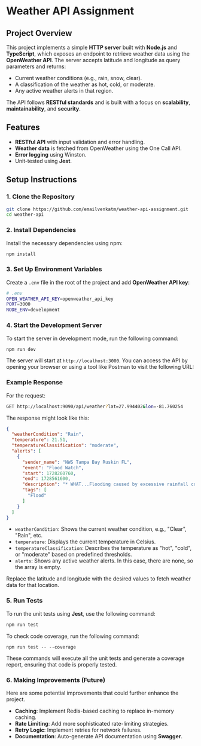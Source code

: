 # Weather API Assignment

## Project Overview

This project implements a simple **HTTP server** built with **Node.js** and **TypeScript**, which exposes an endpoint to retrieve weather data using the **OpenWeather API**. The server accepts latitude and longitude as query parameters and returns:
- Current weather conditions (e.g., rain, snow, clear).
- A classification of the weather as hot, cold, or moderate.
- Any active weather alerts in that region.

The API follows **RESTful standards** and is built with a focus on **scalability**, **maintainability**, and **security**.

## Features
- **RESTful API** with input validation and error handling.
- **Weather data** is fetched from OpenWeather using the One Call API.
- **Error logging** using Winston.
- Unit-tested using **Jest**.


## Setup Instructions

### 1. Clone the Repository

```bash
git clone https://github.com/emailvenkatm/weather-api-assignment.git
cd weather-api
```
### 2. Install Dependencies

Install the necessary dependencies using npm:

```bash
npm install
```

### 3. Set Up Environment Variables

Create a `.env` file in the root of the project and add  **OpenWeather API key**:

```bash
# .env
OPEN_WEATHER_API_KEY=openweather_api_key
PORT=3000
NODE_ENV=development
```


### 4. Start the Development Server

To start the server in development mode, run the following command:

```bash
npm run dev
```


The server will start at `http://localhost:3000`. You can access the API by opening your browser or using a tool like Postman to visit the following URL:


### Example Response

For the request:

```bash
GET http://localhost:9090/api/weather?lat=27.994402&lon=-81.760254
```

The response might look like this:

```json
{
  "weatherCondition": "Rain",
  "temperature": 21.51,
  "temperatureClassification": "moderate",
  "alerts": [
    {
      "sender_name": "NWS Tampa Bay Ruskin FL",
      "event": "Flood Watch",
      "start": 1728260760,
      "end": 1728561600,
      "description": "* WHAT...Flooding caused by excessive rainfall continues to be\npossible.\n\n* WHERE...Portions of southwest and west central Florida, including\nthe following areas, in southwest Florida, Coastal Charlotte,\nCoastal Lee, Inland Charlotte and Inland Lee. In west central\nFlorida, Coastal Citrus, Coastal Hernando, Coastal Hillsborough,\nCoastal Levy, Coastal Manatee, Coastal Pasco, Coastal Sarasota,\nDeSoto, Hardee, Highlands, Inland Citrus, Inland Hernando, Inland\nHillsborough, Inland Levy, Inland Manatee, Inland Pasco, Inland\nSarasota, Pinellas, Polk and Sumter.\n\n* WHEN...Through Thursday morning.\n\n* IMPACTS...Excessive runoff may result in flooding of rivers,\ncreeks, streams, and other low-lying and flood-prone locations.\nStorm drains and ditches may become clogged with debris.\n\n* ADDITIONAL DETAILS...\n- * ADDITIONAL DETAILS...\n- Heavy rainfall is forecast this week as deep moisture streams\nacross the area. Then, as Hurricane Milton approaches late\non Wednesday, the threat for heavy rainfall will increase\neven\nfurther. Rainfall totals of 5 to 10 inches, with isolated\ntotals up\nto 15 inches will be possible.\n- https://www.weather.gov/safety/flood\n- https://www.weather.gov/safety/flood",
      "tags": [
        "Flood"
      ]
    }
  ]
}
```

- `weatherCondition`: Shows the current weather condition, e.g., "Clear", "Rain", etc.
- `temperature`: Displays the current temperature in Celsius.
- `temperatureClassification`: Describes the temperature as "hot", "cold", or "moderate" based on predefined thresholds.
- `alerts`: Shows any active weather alerts. In this case, there are none, so the array is empty.


Replace the latitude and longitude with the desired values to fetch weather data for that location.


### 5. Run Tests

To run the unit tests using **Jest**, use the following command:

```bash
npm run test
```

To check code coverage, run the following command:

```
npm run test -- --coverage
```

These commands will execute all the unit tests and generate a coverage report, ensuring that code is properly tested.

### 6. Making Improvements (Future)

Here are some potential improvements that could further enhance the project.

- **Caching**: Implement Redis-based caching to replace in-memory caching.
- **Rate Limiting**: Add more sophisticated rate-limiting strategies.
- **Retry Logic**: Implement retries for network failures.
- **Documentation**: Auto-generate API documentation using **Swagger**.